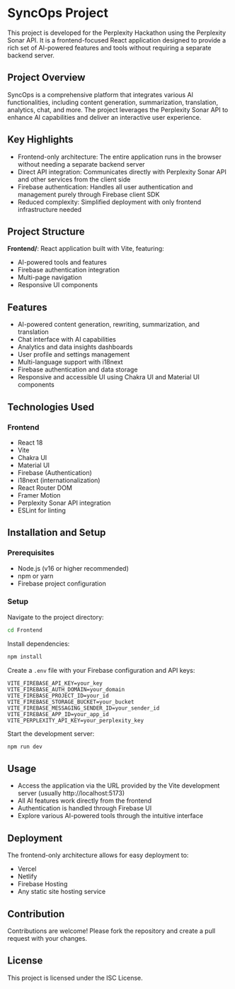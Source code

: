 # SyncOps Project

This project is developed for the Perplexity Hackathon using the Perplexity Sonar API. It is a frontend-focused React application designed to provide a rich set of AI-powered features and tools without requiring a separate backend server.

## Project Overview

SyncOps is a comprehensive platform that integrates various AI functionalities, including content generation, summarization, translation, analytics, chat, and more. The project leverages the Perplexity Sonar API to enhance AI capabilities and deliver an interactive user experience.

## Key Highlights

- Frontend-only architecture: The entire application runs in the browser without needing a separate backend server
- Direct API integration: Communicates directly with Perplexity Sonar API and other services from the client side
- Firebase authentication: Handles all user authentication and management purely through Firebase client SDK
- Reduced complexity: Simplified deployment with only frontend infrastructure needed

## Project Structure

**Frontend/**: React application built with Vite, featuring:

- AI-powered tools and features
- Firebase authentication integration
- Multi-page navigation
- Responsive UI components

## Features

- AI-powered content generation, rewriting, summarization, and translation
- Chat interface with AI capabilities
- Analytics and data insights dashboards
- User profile and settings management
- Multi-language support with i18next
- Firebase authentication and data storage
- Responsive and accessible UI using Chakra UI and Material UI components

## Technologies Used

### Frontend

- React 18
- Vite
- Chakra UI
- Material UI
- Firebase (Authentication)
- i18next (internationalization)
- React Router DOM
- Framer Motion
- Perplexity Sonar API integration
- ESLint for linting

## Installation and Setup

### Prerequisites

- Node.js (v16 or higher recommended)
- npm or yarn
- Firebase project configuration

### Setup

Navigate to the project directory:

```bash
cd Frontend
```

Install dependencies:

```bash
npm install
```

Create a `.env` file with your Firebase configuration and API keys:

```env
VITE_FIREBASE_API_KEY=your_key
VITE_FIREBASE_AUTH_DOMAIN=your_domain
VITE_FIREBASE_PROJECT_ID=your_id
VITE_FIREBASE_STORAGE_BUCKET=your_bucket
VITE_FIREBASE_MESSAGING_SENDER_ID=your_sender_id
VITE_FIREBASE_APP_ID=your_app_id
VITE_PERPLEXITY_API_KEY=your_perplexity_key
```

Start the development server:

```bash
npm run dev
```

## Usage

- Access the application via the URL provided by the Vite development server (usually http://localhost:5173)
- All AI features work directly from the frontend
- Authentication is handled through Firebase UI
- Explore various AI-powered tools through the intuitive interface

## Deployment

The frontend-only architecture allows for easy deployment to:

- Vercel
- Netlify
- Firebase Hosting
- Any static site hosting service

## Contribution

Contributions are welcome! Please fork the repository and create a pull request with your changes.

## License

This project is licensed under the ISC License.

